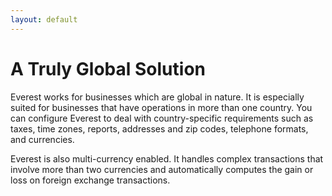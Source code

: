 ```yaml
---
layout: default
---
```

# A Truly Global Solution

Everest works for businesses which are global in nature. It is especially suited for businesses that have operations in more than one country. You can configure Everest to deal with country-specific requirements such as taxes, time zones, reports, addresses and zip codes, telephone formats, and currencies. 

Everest is also multi-currency enabled. It handles complex transactions that involve more than two currencies and automatically computes the gain or loss on foreign exchange transactions. 
